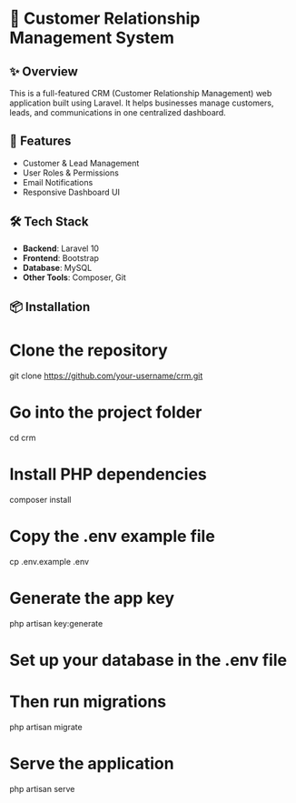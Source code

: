 # 🧾 Customer Relationship Management System

## ✨ Overview

This is a full-featured CRM (Customer Relationship Management) web application built using Laravel. It helps businesses manage customers, leads, and communications in one centralized dashboard.

## 🚀 Features

- Customer & Lead Management
- User Roles & Permissions
- Email Notifications
- Responsive Dashboard UI

## 🛠️ Tech Stack

- **Backend**: Laravel 10
- **Frontend**: Bootstrap
- **Database**: MySQL
- **Other Tools**: Composer, Git

## 📦 Installation

# Clone the repository
git clone https://github.com/your-username/crm.git

# Go into the project folder
cd crm

# Install PHP dependencies
composer install

# Copy the .env example file
cp .env.example .env

# Generate the app key
php artisan key:generate

# Set up your database in the .env file
# Then run migrations
php artisan migrate

# Serve the application
php artisan serve
